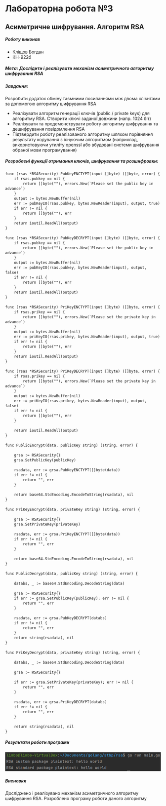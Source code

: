 # Лабораторна робота №3
## Асиметричне шифрування. Алгоритм RSA
##### Роботу виконав
- Кліщов Богдан
- КН-922б
##### Мета: Дослідити і реалізувати механізм асиметричного алгоритму шифрування RSA
##### Завдання:
Розробити додаток обміну таємними посиланнями між двома клієнтами за допомогою алгоритму шифрування RSA
- Реалізувати алгоритм генерації ключів (public / private keys) для алгоритму RSA. Створити ключі заданої довжини (напр. 1024 біт)
- Реалізувати та продемонструвати роботу алгоритму шифрування та дешифрування повідомлення RSA
- Підтвердити роботу реалізованого алгоритму шляхом порівняння результату кодування з існуючим алгоритмом (наприклад, використовуючи утиліту openssl або вбудовані системи шифрування обраної мови програмування)


##### Розроблені функції отримання ключів, шифрування та розшифровки:

    func (rsas *RSASecurity) PubKeyENCTYPT(input []byte) ([]byte, error) {
        if rsas.pubkey == nil {
            return []byte(""), errors.New(`Please set the public key in advance`)
        }
        output := bytes.NewBuffer(nil)
        err := pubKeyIO(rsas.pubkey, bytes.NewReader(input), output, true)
        if err != nil {
            return []byte(""), err
        }
        return ioutil.ReadAll(output)
    }

    func (rsas *RSASecurity) PubKeyDECRYPT(input []byte) ([]byte, error) {
        if rsas.pubkey == nil {
            return []byte(""), errors.New(`Please set the public key in advance`)
        }
        output := bytes.NewBuffer(nil)
        err := pubKeyIO(rsas.pubkey, bytes.NewReader(input), output, false)
        if err != nil {
            return []byte(""), err
        }
        return ioutil.ReadAll(output)
    }

    func (rsas *RSASecurity) PriKeyENCTYPT(input []byte) ([]byte, error) {
        if rsas.prikey == nil {
            return []byte(""), errors.New(`Please set the private key in advance`)
        }
        output := bytes.NewBuffer(nil)
        err := priKeyIO(rsas.prikey, bytes.NewReader(input), output, true)
        if err != nil {
            return []byte(""), err
        }
        return ioutil.ReadAll(output)
    }

    func (rsas *RSASecurity) PriKeyDECRYPT(input []byte) ([]byte, error) {
        if rsas.prikey == nil {
            return []byte(""), errors.New(`Please set the private key in advance`)
        }
        output := bytes.NewBuffer(nil)
        err := priKeyIO(rsas.prikey, bytes.NewReader(input), output, false)
        if err != nil {
            return []byte(""), err
        }

        return ioutil.ReadAll(output)
    }

    func PublicEncrypt(data, publicKey string) (string, error) {

        grsa := RSASecurity{}
        grsa.SetPublicKey(publicKey)

        rsadata, err := grsa.PubKeyENCTYPT([]byte(data))
        if err != nil {
            return "", err
        }

        return base64.StdEncoding.EncodeToString(rsadata), nil
    }

    func PriKeyEncrypt(data, privateKey string) (string, error) {

        grsa := RSASecurity{}
        grsa.SetPrivateKey(privateKey)

        rsadata, err := grsa.PriKeyENCTYPT([]byte(data))
        if err != nil {
            return "", err
        }

        return base64.StdEncoding.EncodeToString(rsadata), nil
    }

    func PublicDecrypt(data, publicKey string) (string, error) {

        databs, _ := base64.StdEncoding.DecodeString(data)

        grsa := RSASecurity{}
        if err := grsa.SetPublicKey(publicKey); err != nil {
            return "", err
        }

        rsadata, err := grsa.PubKeyDECRYPT(databs)
        if err != nil {
            return "", err
        }
        return string(rsadata), nil
    }

    func PriKeyDecrypt(data, privateKey string) (string, error) {

        databs, _ := base64.StdEncoding.DecodeString(data)

        grsa := RSASecurity{}

        if err := grsa.SetPrivateKey(privateKey); err != nil {
            return "", err
        }

        rsadata, err := grsa.PriKeyDECRYPT(databs)
        if err != nil {
            return "", err
        }

        return string(rsadata), nil
    }



##### Результати роботи програми
![results](./img/result.png "Title")

##### Висновки
Досліджено і реалізувано механізм асиметричного алгоритму шифрування RSA. Розроблено програму роботи даного алгоритму
